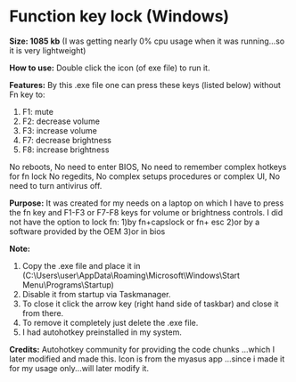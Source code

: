 # Function key lock (Windows)

**Size: 1085 kb** 
(I was getting nearly 0% cpu usage when it was running...so it is very lightweight)

**How to use:**
Double click the icon (of exe file) to run it.  

**Features:**
By this .exe file one can press these keys (listed below) without Fn key to:
1) F1: mute 
2) F2: decrease volume
3) F3: increase volume
4) F7: decrease brightness
5) F8: increase brightness

No reboots, No need to enter BIOS, No need to remember complex hotkeys for fn lock
No regedits,
No complex setups procedures or complex UI,
No need to turn antivirus off.

**Purpose:**
It was created for my needs on a laptop on which I have to press the fn key and F1-F3 or F7-F8 keys for volume or brightness controls. 
I did not have the option to lock fn:
1)by fn+capslock or fn+ esc 
2)or by a software provided by the OEM 
3)or in bios

**Note:** 
1) Copy the .exe file and place it in (C:\Users\user\AppData\Roaming\Microsoft\Windows\Start Menu\Programs\Startup) 
2) Disable it from startup via Taskmanager.
3) To close it click the arrow key (right hand side of taskbar) and close it from there.
4) To remove it completely just delete the .exe file.
5) I had autohotkey preinstalled in my system.

**Credits:**
Autohotkey community for providing the code chunks ...which I later modified and made this.
Icon is from the myasus app ...since i made it for my usage only...will later modify it. 
